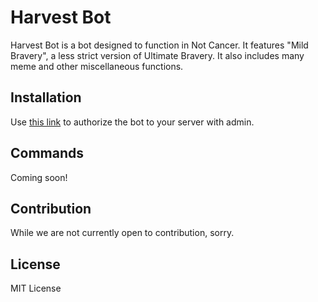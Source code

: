 # Harvest Bot
Harvest Bot is a bot designed to function in Not Cancer. It features "Mild Bravery", a less strict version of Ultimate Bravery.
It also includes many meme and other miscellaneous functions.

## Installation
Use [this link](https://discordapp.com/oauth2/authorize?client_id=389261871972220928&scope=bot&permissions=8) to authorize the bot to your server with admin.

## Commands
Coming soon!

## Contribution
While we are not currently open to contribution, sorry.

## License
MIT License